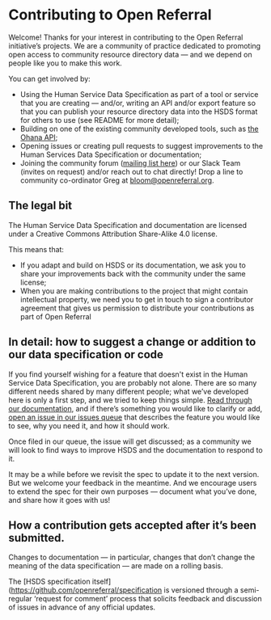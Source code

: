 # Contributing to Open Referral

Welcome! Thanks for your interest in contributing to the Open Referral initiative’s projects. We are a community of practice dedicated to promoting open access to community resource directory data — and we depend on people like you to make this work.

You can get involved by:

* Using the Human Service Data Specification as part of a tool or service that you are creating — and/or, writing an API and/or export feature so that you can publish your resource directory data into the HSDS format for others to use (see README for more detail);  
* Building on one of the existing community developed tools, such as [the Ohana API](https://github.com/codeforamerica/ohana-api); 
* Opening issues or creating pull requests to suggest improvements to the Human Services Data Specification or documentation; 
* Joining the community forum ([mailing list here]([https://groups.google.com/forum/#!forum/openreferral](https://groups.google.com/forum/#!forum/openreferral))) or our Slack Team (invites on request) and/or reach out to chat directly! Drop a line to community co-ordinator Greg at [bloom@openreferral.org](mailto:bloom@openreferral.org).  

## The legal bit

The Human Service Data Specification and documentation are licensed under a Creative Commons Attribution Share-Alike 4.0 license. 

This means that:

- If you adapt and build on HSDS or its documentation, we ask you to share your improvements back with the community under the same license; 
- When you are making contributions to the project that might contain intellectual property, we need you to get in touch to sign a contributor agreement that gives us permission to distribute your contributions as part of Open Referral 

## In detail: how to suggest a change or addition to our data specification or code

If you find yourself wishing for a feature that doesn't exist in the Human Service Data Specification, you are probably not alone. There are so many different needs shared by many different people; what we’ve developed here is only a first step, and we tried to keep things simple. [Read through our documentation](https://github.com/openreferral/specification), and if there’s something you would like to clarify or add, [open an issue in our issues queue](https://github.com/openreferral/specification/issues) that describes the feature you would like to see, why you need it, and how it should work. 

Once filed in our queue, the issue will get discussed; as a community we will look to find ways to improve HSDS and the documentation to respond to it. 

It may be a while before we revisit the spec to update it to the next version. But we welcome your feedback in the meantime. And we encourage users to extend the spec for their own purposes — document what you’ve done, and share how it goes with us!

## How a contribution gets accepted after it’s been submitted.

Changes to documentation — in particular, changes that don’t change the meaning of the data specification — are made on a rolling basis.

The [HSDS specification itself](https://github.com/openreferral/specification is versioned through a semi-regular ‘request for comment’ process that solicits feedback and discussion of issues in advance of any official updates.